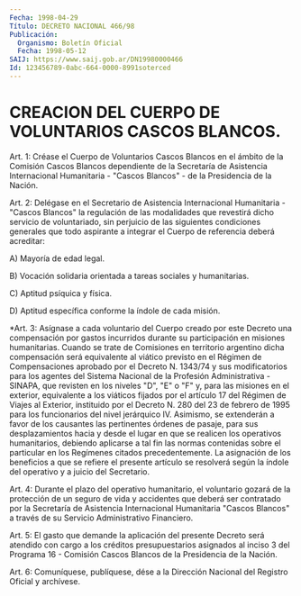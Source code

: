 ```yaml
---
Fecha: 1998-04-29
Título: DECRETO NACIONAL 466/98
Publicación:
  Organismo: Boletín Oficial
  Fecha: 1998-05-12
SAIJ: https://www.saij.gob.ar/DN19980000466
Id: 123456789-0abc-664-0000-8991soterced
---
```

# CREACION DEL CUERPO DE VOLUNTARIOS CASCOS BLANCOS.

<a id="1"></a>
Art. 1: Créase el Cuerpo de Voluntarios Cascos  Blancos  en el ámbito  de  la Comisión Cascos Blancos dependiente de la Secretaría de Asistencia  Internacional Humanitaria - "Cascos Blancos" - de la Presidencia de la Nación.

<a id="2"></a>
Art. 2: Delégase  en  el  Secretario  de  Asistencia Internacional Humanitaria - "Cascos Blancos" la regulación de las modalidades que revestirá  dicho  servicio de voluntariado, sin  perjuicio  de  las siguientes condiciones  generales  que todo aspirante a integrar el Cuerpo de referencia deberá acreditar:

A) Mayoría de edad legal.

B) Vocación solidaria orientada a tareas  sociales  y  humanitarias.

C) Aptitud psíquica y física.

D)  Aptitud  específica  conforme  la  índole  de  cada  misión.

<a id="3"></a>
*Art. 3: Asígnase a cada voluntario del Cuerpo creado por este Decreto una compensación por gastos incurridos durante su participación en misiones humanitarias. Cuando se trate de Comisiones en territorio argentino dicha compensación será equivalente al viático previsto en el Régimen de Compensaciones aprobado por el Decreto N. 1343/74 y sus modificatorios para los agentes del Sistema Nacional de la Profesión Administrativa - SINAPA, que revisten en los niveles "D", "E" o "F" y, para las misiones en el exterior, equivalente a los viáticos fijados por el artículo 17 del Régimen de Viajes al Exterior, instituido por el Decreto N. 280 del 23 de febrero de 1995 para los funcionarios del nivel jerárquico IV. Asimismo, se extenderán a favor de los causantes las pertinentes órdenes de pasaje, para sus desplazamientos hacia y desde el lugar en que se realicen los operativos humanitarios, debiendo aplicarse a tal fin las normas contenidas sobre el particular en los Regímenes citados precedentemente. La asignación de los beneficios a que se refiere el presente artículo se resolverá según la índole del operativo y a juicio del Secretario.

<a id="4"></a>
Art.  4: Durante el plazo del operativo humanitario, el voluntario gozará  de  la  protección  de  un  seguro de vida y accidentes que deberá ser contratado por la Secretaría de Asistencia Internacional Humanitaria "Cascos Blancos" a través de su Servicio Administrativo Financiero.

<a id="5"></a>
Art. 5: El gasto que demande la aplicación  del  presente  Decreto será atendido con cargo a los créditos presupuestarios asignados al inciso 3 del Programa 16 - Comisión Cascos Blancos de la Presidencia de la Nación.

<a id="6"></a>
Art. 6: Comuníquese, publíquese, dése a la Dirección Nacional  del Registro  Oficial  y  archívese.